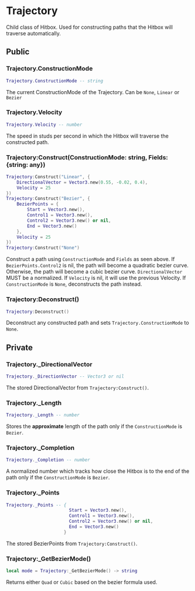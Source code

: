 # Trajectory
Child class of Hitbox. Used for constructing paths that the Hitbox will traverse automatically.

## Public
### Trajectory.ConstructionMode
```lua
Trajectory.ConstructionMode -- string
```
The current ConstructionMode of the Trajectory. Can be `None`, `Linear` or `Bezier`
### Trajectory.Velocity
```lua
Trajectory.Velocity -- number
```
The speed in studs per second in which the Hitbox will traverse the constructed path.
### Trajectory:Construct(ConstructionMode: string, Fields: {string: any})
```lua
Trajectory:Construct("Linear", {
    DirectionalVector = Vector3.new(0.55, -0.02, 0.4),
    Velocity = 25
})
Trajectory:Construct("Bezier", {
    BezierPoints = {
        Start = Vector3.new(),
        Control1 = Vector3.new(),
        Control2 = Vector3.new() or nil,
        End = Vector3.new()
    },
    Velocity = 25
})
Trajectory:Construct("None")
```
Construct a path using `ConstructionMode` and `Fields` as seen above. If `BezierPoints.Control2` is nil, the path will become a quadratic bezier curve. Otherwise, the path will become a cubic bezier curve. `DirectionalVector` MUST be a normalized. If `Velocity` is nil, it will use the previous Velocity. If `ConstructionMode` is `None`, deconstructs the path instead.
### Trajectory:Deconstruct()
```lua
Trajectory:Deconstruct()
```
Deconstruct any constructed path and sets `Trajectory.ConstructionMode` to `None`.

## Private
### Trajectory._DirectionalVector
```lua
Trajectory._DirectionVector -- Vector3 or nil
```
The stored DirectionalVector from `Trajectory:Construct()`.
### Trajectory._Length
```lua
Trajectory._Length -- number
```
Stores the **approximate** length of the path only if the `ConstructionMode` is `Bezier`.
### Trajectory._Completion
```lua
Trajectory._Completion -- number
```
A normalized number which tracks how close the Hitbox is to the end of the path only if the `ConstructionMode` is `Bezier`.
### Trajectory._Points
```lua
Trajectory._Points -- {
                        Start = Vector3.new(),
                        Control1 = Vector3.new(),
                        Control2 = Vector3.new() or nil,
                        End = Vector3.new()
                      }
```
The stored BezierPoints from `Trajectory:Construct()`.
### Trajectory:_GetBezierMode()
```lua
local mode = Trajectory:_GetBezierMode() -> string
```
Returns either `Quad` or `Cubic` based on the bezier formula used.
